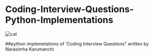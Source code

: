 # Coding-Interview-Questions-Python-Implementations

![cat](https://images-na.ssl-images-amazon.com/images/I/51r6oO5Vy-L._SX384_BO1,204,203,200_.jpg)

##python implemetations of 'Coding Interview Questions" written by Narasimha Karumanchi
